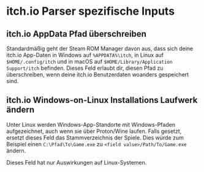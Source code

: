 # itch.io Parser spezifische Inputs

## itch.io AppData Pfad überschreiben
Standardmäßig geht der Steam ROM Manager davon aus, dass sich deine itch.io App-Daten in Windows auf `%APPDATA%\itch`, in Linux auf `$HOME/.config/itch` und in macOS auf `$HOME/Library/Application Support/itch` befinden. Dieses Feld erlaubt dir, diesen Pfad zu überschreiben, wenn deine itch.io Benutzerdaten woanders gespeichert sind.

## itch.io Windows-on-Linux Installations Laufwerk ändern
Unter Linux werden Windows-App-Standorte mit Windows-Pfaden aufgezeichnet, auch wenn sie über Proton/Wine laufen. Falls gesetzt, ersetzt dieses Feld das Stammverzeichnis der Spiele. Dies würde zum Beispiel einen `C:\Pfad\To\Game.exe` zu `<field value>/Path/To/Game.exe` ändern.

Dieses Feld hat nur Auswirkungen auf Linux-Systemen.
